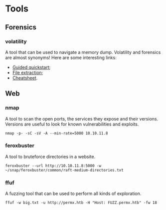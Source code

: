# Tools

## Forensics

### volatility
A tool that can be used to navigate a memory dump. Volatility and forensics are almost synonyms! Here are some interesting links:
- [Guided quickstart](https://medium.com/@zemelusa/first-steps-to-volatile-memory-analysis-dcbd4d2d56a1);
- [File extraction](https://whiteheart0.medium.com/retrieving-files-from-memory-dump-34d9fa573033);
- [Cheatsheet](https://book.hacktricks.xyz/generic-methodologies-and-resources/basic-forensic-methodology/memory-dump-analysis/volatility-cheatsheet).

## Web

### nmap
A tool to scan the open ports, the services they expose and their versions. Versions are useful to look for known vulnerabilities and exploits.
```
nmap -p- -sC -sV -A --min-rate=5000 10.10.11.8
```

### feroxbuster
A tool to bruteforce directories in a website.
```
feroxbuster --url http://10.10.11.8:5000 -w ~/snap/feroxbuster/common/raft-medium-directories.txt                                    
```

### ffuf
A fuzzing tool that can be used to perform all kinds of exploration.
```
ffuf -w big.txt -u http://permx.htb -H "Host: FUZZ.permx.htb" -fw 18
```

